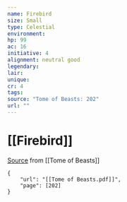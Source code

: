 ```yaml
---
name: Firebird
size: Small
type: Celestial
environment: 
hp: 99
ac: 16
initiative: 4
alignment: neutral good
legendary: 
lair: 
unique: 
cr: 4
tags: 
source: "Tome of Beasts: 202"
url: ""
---
```

# [[Firebird]]

[Source](zotero://open-pdf/library/items/ULEQWHJM?page=202) from [[Tome of Beasts]]

```pdf
{
	"url": "[[Tome of Beasts.pdf]]",
	"page": [202]
}
```

